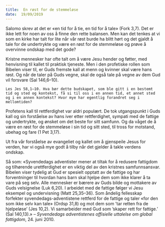 ```yaml
---
title:  En røst for de stemmeløse
date:  19/09/2019
---
```


Salomo skrev at det er «en tid for å tie, en tid for å tale» (Fork 3,7). Det er ikke lett for noen av oss å finne den rette balansen. Men kan det tenkes at vi som en kirke har talt for lite når vår røst burde ha blitt hørt og det gjaldt å tale for de undertrykte og være en røst for de stemmeløse og prøve å overvinne ondskap med det gode?

Kristne mennesker har ofte talt om å være Jesu hender og føtter, med henvisning til kallet til praktisk tjeneste. Men i den profetiske rollen som Bibelen viser til, er Guds fremste kall at menn og kvinner skal være hans røst. Og når de taler på Guds vegne, skal de også tale på vegne av dem Gud vil forsvare (Sal 146,6–10).

`Les Jes 58,1–10. Hva bør dette budskapet, som ble gitt i en bestemt tid og sted og kontekst, få si til oss i en annen tid, et annet sted og i en annen kontekst? Hvor mye har egentlig forandret seg i mellomtiden?`

Profetens kall til rettferdighet var aldri populært. De tok utgangspunkt i Guds kall og sin forståelse av hans iver etter rettferdighet, sympati med de fattige og undertrykte, og ønsket om det beste for sitt samfunn. Og da våget de å være en røst for de stemmeløse i sin tid og sitt sted, til tross for motstand, ubehag og fare (1 Pet 3,17).

Ut fra vår forståelse av evangeliet og kallet om å gjenspeile Jesus for verden, har vi også mye godt å tilby når det gjelder å takle verdens ondskap.

Så som: «Syvendedags adventister mener at tiltak for å redusere fattigdom og tilhørende urettferdighet er en viktig del av den kristnes samfunnsansvar. Bibelen viser tydelig at Gud er spesielt opptatt av de fattige og har forventninger til hvordan hans barn skal hjelpe dem som ikke klarer å ta vare på seg selv. Alle mennesker er bærere av Guds bilde og mottakere av Guds velsignelse (Luk 6,20). I arbeidet med de fattige følger vi Jesu eksempel og undervisning (Matt 25,35–36). Som åndelig fellesskap forfekter syvendedags-adventistene rettferd for de fattige og taler «for den som ikke selv kan tale» (Ordsp 31,8) og mot dem som ’tar retten fra de hjelpeløse’ (Jes 10,2). Vi samarbeider med Gud som ’skaper rett for fattige.’ (Sal 140,13).» – _Syvendedags adventistenes offisielle uttalelse om global fattigdom_, 24. juni 2010.